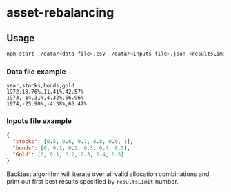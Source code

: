 # asset-rebalancing

## Usage

```sh
npm start ./data/<data-file>.csv ./data/<inputs-file>.json <resultsLimit>
```

### Data file example

```csv
year,stocks,bonds,gold
1972,18.76%,11.41%,42.57%
1973,-14.31%,4.32%,66.96%
1974,-25.90%,-4.38%,63.47%
```

### Inputs file example

```json
{
  "stocks": [0.5, 0.6, 0.7, 0.8, 0.9, 1],
  "bonds": [0, 0.1, 0.2, 0.3, 0.4, 0.5],
  "Gold": [0, 0.1, 0.2, 0.3, 0.4, 0.5]
}
```

Backtest algorithm will iterate over all valid allocation combinations and print out first best results specified by `resultsLimit` number.

